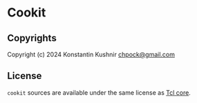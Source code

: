 Cookit
========================

## Copyrights

Copyright (c) 2024 Konstantin Kushnir <chpock@gmail.com>

## License

`cookit` sources are available under the same license as [Tcl core](https://tcl.tk/software/tcltk/license.html).

